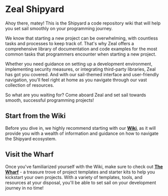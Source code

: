 # Zeal Shipyard
Ahoy there, matey! This is the Shipyard a code repository wiki that will help you set sail smoothly on your programming journey.

We know that starting a new project can be overwhelming, with countless tasks and processes to keep track of. That's why Zeal offers a comprehensive library of documentation and code examples for the most common tasks that programmers encounter when starting a new project.

Whether you need guidance on setting up a development environment, implementing security measures, or integrating third-party libraries, Zeal has got you covered. And with our sail-themed interface and user-friendly navigation, you'll feel right at home as you navigate through our vast collection of resources.

So what are you waiting for? Come aboard Zeal and set sail towards smooth, successful programming projects!

## Start from the Wiki
Before you dive in, we highly recommend starting with our **[Wiki](https://github.com/johnno82/Shipyard/wiki)**, as it will provide you with a wealth of information and guidance on how to navigate the Shipyard ecosystem.

## Visit the Wharf
Once you've familiarized yourself with the Wiki, make sure to check out **[The Wharf](https://github.com/johnno82/Shipyard/wiki)** - a treasure trove of project templates and starter kits to help you kickstart your own projects. With a variety of templates, tools, and resources at your disposal, you'll be able to set sail on your development journey in no time!

